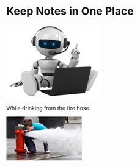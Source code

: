 
# Keep Notes in One Place

![robot icon](media\robot.PNG)

While drinking from the fire hose.

![robot icon](media\firehose.PNG)
